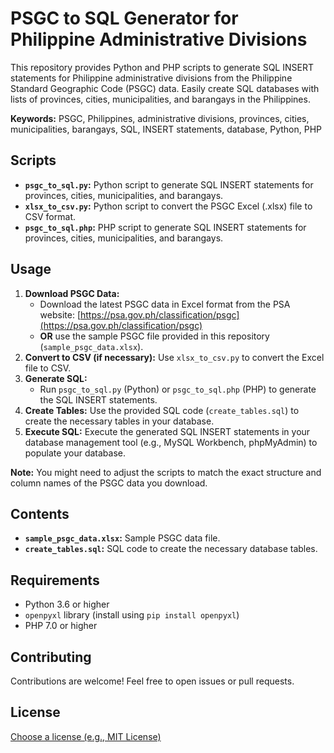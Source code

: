 # PSGC to SQL Generator for Philippine Administrative Divisions

This repository provides Python and PHP scripts to generate SQL INSERT statements for Philippine administrative divisions from the Philippine Standard Geographic Code (PSGC) data. Easily create SQL databases with lists of provinces, cities, municipalities, and barangays in the Philippines.

**Keywords:** PSGC, Philippines, administrative divisions, provinces, cities, municipalities, barangays, SQL, INSERT statements, database, Python, PHP

## Scripts

*   **`psgc_to_sql.py`:** Python script to generate SQL INSERT statements for provinces, cities, municipalities, and barangays.
*   **`xlsx_to_csv.py`:** Python script to convert the PSGC Excel (.xlsx) file to CSV format.
*   **`psgc_to_sql.php`:** PHP script to generate SQL INSERT statements for provinces, cities, municipalities, and barangays.

## Usage

1.  **Download PSGC Data:** 
    * Download the latest PSGC data in Excel format from the PSA website: [https://psa.gov.ph/classification/psgc](https://psa.gov.ph/classification/psgc)
    * **OR** use the sample PSGC file provided in this repository (`sample_psgc_data.xlsx`).
2.  **Convert to CSV (if necessary):** Use `xlsx_to_csv.py` to convert the Excel file to CSV.
3.  **Generate SQL:** 
    * Run `psgc_to_sql.py` (Python) or `psgc_to_sql.php` (PHP) to generate the SQL INSERT statements.
4.  **Create Tables:** Use the provided SQL code (`create_tables.sql`) to create the necessary tables in your database.
5.  **Execute SQL:** Execute the generated SQL INSERT statements in your database management tool (e.g., MySQL Workbench, phpMyAdmin) to populate your database.

**Note:** You might need to adjust the scripts to match the exact structure and column names of the PSGC data you download.

## Contents

*   **`sample_psgc_data.xlsx`:** Sample PSGC data file.
*   **`create_tables.sql`:** SQL code to create the necessary database tables.

## Requirements

*   Python 3.6 or higher
*   `openpyxl` library (install using `pip install openpyxl`)
*   PHP 7.0 or higher

## Contributing

Contributions are welcome! Feel free to open issues or pull requests.

## License

[Choose a license (e.g., MIT License)](https://choosealicense.com/)
